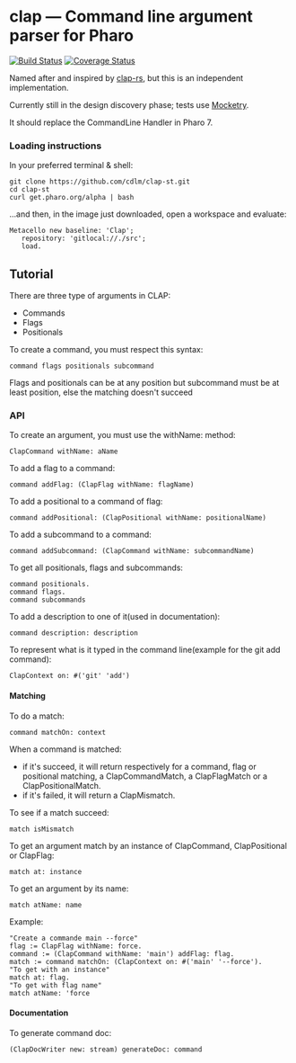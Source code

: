 # clap — Command line argument parser for Pharo
[![Build Status][travis-status]][travis]
[![Coverage Status][coveralls-status]][coveralls]

Named after and inspired by [clap-rs](https://github.com/kbknapp/clap-rs), but
this is an independent implementation.

Currently still in the design discovery phase; tests use [Mocketry](http://smalltalkhub.com/#!/~dionisiy/Mocketry).

It should replace the CommandLine Handler in Pharo 7.

### Loading instructions

In your preferred terminal & shell:
```
git clone https://github.com/cdlm/clap-st.git
cd clap-st
curl get.pharo.org/alpha | bash
```
…and then, in the image just downloaded, open a workspace and evaluate:
```smalltalk
Metacello new baseline: 'Clap';
   repository: 'gitlocal://./src';
   load.
```

## Tutorial

There are three type of arguments in CLAP:

- Commands
- Flags
- Positionals

To create a command, you must respect this syntax:
```
command flags positionals subcommand
```
Flags and positionals can be at any position but subcommand must be at least position, else the matching doesn't succeed

### API
To create an argument, you must use the withName: method:
```smalltalk
ClapCommand withName: aName
```

To add a flag to a command:
```smalltalk
command addFlag: (ClapFlag withName: flagName)
```

To add a positional to a command of flag:
```smalltalk
command addPositional: (ClapPositional withName: positionalName)
```

To add a subcommand to a command:
```smalltalk
command addSubcommand: (ClapCommand withName: subcommandName)
```

To get all positionals, flags and subcommands:
```smalltalk
command positionals.
command flags.
command subcommands
```

To add a description to one of it(used in documentation):
```smalltalk
command description: description
```

To represent what is it typed in the command line(example for the git add command):
```smalltalk
ClapContext on: #('git' 'add')
```

#### Matching
To do a match:
```smalltalk
command matchOn: context
```

When a command is matched:
- if it's succeed, it will return respectively for a command, flag or positional matching, a ClapCommandMatch, a ClapFlagMatch or a ClapPositionalMatch.
- if it's failed, it will return a ClapMismatch.

To see if a match succeed:
```smalltalk
match isMismatch
```

To get an argument match by an instance of ClapCommand, ClapPositional or ClapFlag:
```smalltalk
match at: instance
```

To get an argument by its name:
```smalltalk
match atName: name
```

Example:
```smalltalk
"Create a commande main --force"
flag := ClapFlag withName: force.
command := (ClapCommand withName: 'main') addFlag: flag.
match := command matchOn: (ClapContext on: #('main' '--force').
"To get with an instance"
match at: flag.
"To get with flag name"
match atName: 'force
```

#### Documentation
To generate command doc:
```smalltalk
(ClapDocWriter new: stream) generateDoc: command
```


[travis]: https://travis-ci.org/cdlm/clap-st
[travis-status]: https://travis-ci.org/cdlm/clap-st.svg?branch=master
[coveralls]: https://coveralls.io/github/cdlm/clap-st?branch=master
[coveralls-status]: https://coveralls.io/repos/github/cdlm/clap-st/badge.svg?branch=master
